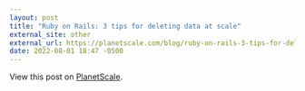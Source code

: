 ```yaml
---
layout: post
title: "Ruby on Rails: 3 tips for deleting data at scale"
external_site: other
external_url: https://planetscale.com/blog/ruby-on-rails-3-tips-for-deleting-data-at-scale
date: 2022-08-01 18:47 -0500
---
```


<!-- link[https://planetscale.com/blog/ruby-on-rails-3-tips-for-deleting-data-at-scale] -->

View this post on [PlanetScale](https://planetscale.com/blog/ruby-on-rails-3-tips-for-deleting-data-at-scale).
